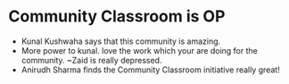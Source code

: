 # Community Classroom is OP

- Kunal Kushwaha says that this community is amazing.
- More power to kunal. love the work which your are doing for the community.
~Zaid is really depressed.
- Anirudh Sharma finds the Community Classroom initiative really great!
